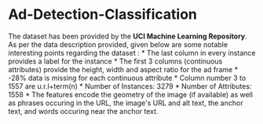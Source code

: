 # Ad-Detection-Classification
The dataset has been provided by the **UCI Machine Learning Repository**. As per the data description provided, given below are some notable interesting points regarding the dataset : * The last column in every instance provides a label for the instance * The first 3 columns (continuous attributes) provide the height, width and aspect ratio for the ad frame * -28% data is missing for each continuous attribute * Column number 3 to 1557 are u.r.l+term(n) * Number of Instances: 3279 * Number of Attributes: 1558 * The features encode the geometry of the image (if available) as well as phrases occuring in the URL, the image's URL and alt text, the anchor text, and words occuring near the anchor text.
